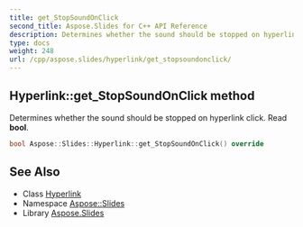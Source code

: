 ```yaml
---
title: get_StopSoundOnClick
second_title: Aspose.Slides for C++ API Reference
description: Determines whether the sound should be stopped on hyperlink click. Read bool.
type: docs
weight: 248
url: /cpp/aspose.slides/hyperlink/get_stopsoundonclick/
---
```

## Hyperlink::get_StopSoundOnClick method


Determines whether the sound should be stopped on hyperlink click. Read **bool**.

```cpp
bool Aspose::Slides::Hyperlink::get_StopSoundOnClick() override
```

## See Also

* Class [Hyperlink](../)
* Namespace [Aspose::Slides](../../)
* Library [Aspose.Slides](../../../)
